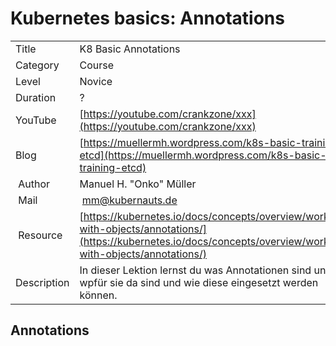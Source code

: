 # Kubernetes basics: Annotations

|||
|---|---|
| Title | K8 Basic Annotations |
| Category | Course |
| Level | Novice |
| Duration | ? |
| YouTube | [https://youtube.com/crankzone/xxx](https://youtube.com/crankzone/xxx) |
| Blog | [https://muellermh.wordpress.com/k8s-basic-training-etcd](https://muellermh.wordpress.com/k8s-basic-training-etcd)  |
| Author | Manuel H. "Onko" Müller |
| Mail | mm@kubernauts.de |
| Resource | [https://kubernetes.io/docs/concepts/overview/working-with-objects/annotations/](https://kubernetes.io/docs/concepts/overview/working-with-objects/annotations/) |
| Description | In dieser Lektion lernst du was Annotationen sind und wpfür sie da sind und wie diese eingesetzt werden können. |

## Annotations